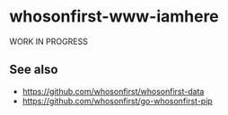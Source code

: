# whosonfirst-www-iamhere

WORK IN PROGRESS

## See also

* https://github.com/whosonfirst/whosonfirst-data
* https://github.com/whosonfirst/go-whosonfirst-pip
